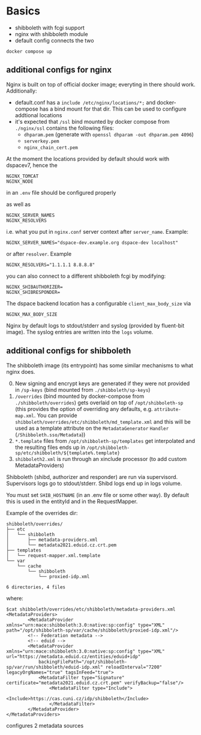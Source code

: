 # Basics

- shibboleth with fcgi support
- nginx with shibboleth module
- default config connects the two

```
docker compose up
```

## additional configs for nginx
Nginx is built on top of official docker image; everyting in there should work. Additionally:
 
- default.conf has a `include /etc/nginx/locations/*;` and docker-compose has a bind mount for that dir. This can be used to configure addtional locations
- it's expected that `/ssl` bind mounted by docker compose from `./nginx/ssl` contains the following files:
  - `dhparam.pem` (generate with `openssl dhparam -out dhparam.pem 4096`)
  - `serverkey.pem`
  - `nginx_chain_cert.pem`

At the moment the locations provided by default should work with dspacev7, hence the
```
NGINX_TOMCAT
NGINX_NODE
```
in an `.env` file should be configured properly

as well as 
```
NGINX_SERVER_NAMES
NGINX_RESOLVERS
```
i.e. what you put in `nginx.conf` server context after `server_name`. Example:
```
NGINX_SERVER_NAMES="dspace-dev.example.org dspace-dev localhost"
```
or after `resolver`. Example

```
NGINX_RESOLVERS="1.1.1.1 8.8.8.8"
```

you can also connect to a different shibboleth fcgi by modifying:

```
NGINX_SHIBAUTHORIZER=
NGINX_SHIBRESPONDER=
```

The dspace backend location has a configurable `client_max_body_size` via
```
NGINX_MAX_BODY_SIZE
```

Nginx by default logs to stdout/stderr and syslog (provided by fluent-bit image). The syslog entries are written into the `logs` volume.

## additional configs for shibboleth

The shibboleth image (its entrypoint) has some similar mechanisms to what nginx does.

0. New signing and encrypt keys are generated if they were not provided in `/sp-keys` (bind mounted from `./shibboleth/sp-keys`)
1. `/overrides` (bind mounted by docker-compose from `./shibboleth/overrides`) gets overlaid on top of `/opt/shibboleth-sp` (this provides the option of overriding any defaults, e.g. `attribute-map.xml`. You can provide `shibboleth/overrides/etc/shibboleth/md_template.xml` and this will be used as a template attribute on the `MetadataGenerator` `Handler` (`/Shibboleth.sso/Metadata`))
2. `*.template` files from `/opt/shibboleth-sp/templates` get interpolated and the resulting files ends up in `/opt/shibboleth-sp/etc/shibboleth/${template%.template}`
3. `shibboleth2.xml` is run through an xinclude processor (to add custom MetadataProviders)

Shibboleth (shibd, authorizer and responder) are run via supervisord. Supervisors logs go to stdout/stderr. Shibd logs end up in logs volume.

You must set `SHIB_HOSTNAME` (in an .env file or some other way). By default this is used in the entityId and in the RequestMapper.

Example of the overrides dir:
```
shibboleth/overrides/
├── etc
│   └── shibboleth
│       ├── metadata-providers.xml
│       └── metadata2021.eduid.cz.crt.pem
├── templates
│   └── request-mapper.xml.template
└── var
    └── cache
        └── shibboleth
            └── proxied-idp.xml

6 directories, 4 files
```

where:
```
$cat shibboleth/overrides/etc/shibboleth/metadata-providers.xml
<MetadataProviders>
        <MetadataProvider xmlns="urn:mace:shibboleth:3.0:native:sp:config" type="XML" path="/opt/shibboleth-sp/var/cache/shibboleth/proxied-idp.xml"/>
        <!-- Federation metadata -->
        <!-- eduid -->
        <MetadataProvider xmlns="urn:mace:shibboleth:3.0:native:sp:config" type="XML" url="https://metadata.eduid.cz/entities/eduid+idp"
            backingFilePath="/opt/shibboleth-sp/var/run/shibboleth/eduid-idp.xml" reloadInterval="7200" legacyOrgNames="true" tagsInFeed="true">
            <MetadataFilter type="Signature" certificate="metadata2021.eduid.cz.crt.pem" verifyBackup="false"/>
                <MetadataFilter type="Include">
                    <Include>https://cas.cuni.cz/idp/shibboleth</Include>
                </MetadataFilter>
        </MetadataProvider>
</MetadataProviders>
```
configures 2 metadata sources
